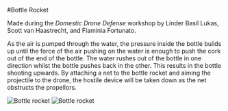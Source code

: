 #Bottle Rocket

Made during the *Domestic Drone Defense* workshop by Linder Basil Lukas, Scott van Haastrecht, and Flaminia Fortunato.

As the air is pumped through the water, the pressure inside the bottle builds up until the force of the air pushing on the water is enough to push the cork out of the end of the bottle. The water rushes out of the bottle in one direction whilst the bottle pushes back in the other. This results in the bottle shooting upwards. By attaching a net to the bottle rocket and aiming the projectile to the drone, the hostile device will be taken down as the net obstructs the propellors. 

![Bottle rocket](Bottle-launcher1.jpg)
![Bottle rocket](Bottle-launcher3.jpg)